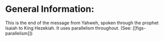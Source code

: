 # General Information:

This is the end of the message from Yahweh, spoken through the prophet Isaiah to King Hezekiah. It uses parallelism throughout. (See: [[figs-parallelism]])